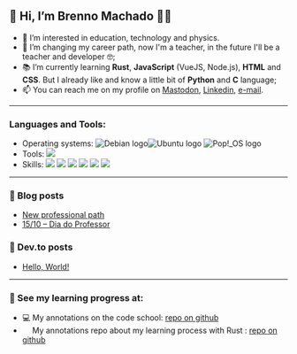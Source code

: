 ## 👋 Hi, I’m Brenno Machado 🏳️‍🌈

- 👀 I’m interested in education, technology and physics.
- 💞️ I’m changing my career path, now I'm a teacher, in the future I'll be a teacher and developer 🤓;
- 📚 I’m currently learning **Rust**, **JavaScript** (VueJS, Node.js), **HTML** and **CSS**. But I already like and know a little bit of **Python** and **C** language;
- 📫 You can reach me on my profile on [Mastodon](https://bantu.social/@brenno), [Linkedin](https://www.linkedin.com/in/brennomachado/), [e-mail](mailto:contato@brennomachado.com?subject=[from%20GitHub]).

---

### Languages and Tools:

- Operating systems: <img src="https://img.shields.io/badge/-Debian-A81D33?logo=debian&logoColor=white&style=flat" alt="Debian logo"/><img src="https://img.shields.io/badge/-Ubuntu-E95420?logo=ubuntu&logoColor=white&style=flat" alt="Ubuntu logo"/> <img src="https://img.shields.io/badge/-Pop!_OS-48B9C7?logo=popos&logoColor=white&style=flat" alt="Pop!_OS logo"/>
- Tools: <img src="https://img.shields.io/badge/-VSCode-007ACC?logo=visualstudiocode&logoColor=white&style=flat" />
- Skills: <img src="https://img.shields.io/badge/-C-00599C?logo=c&logoColor=white&style=flat"/> <img src="https://img.shields.io/badge/-Python-3776AB?logo=python&logoColor=white&style=flat" /> <img src="https://img.shields.io/badge/-JavaScript-F7DF1E?logo=javascript&logoColor=white&style=flat" /> <img src="https://img.shields.io/badge/-Rust-bdbdbe?logo=rust&logoColor=black&style=flat"/> <img src="https://img.shields.io/badge/-HTML-E34F26?logo=html5&logoColor=white&style=flat" /> <img src="https://img.shields.io/badge/-CSS-1572B6?logo=css3&logoColor=white&style=flat" />
  

---

### 📝 Blog posts

<!-- BLOG:START -->

- [New professional path](https://blog.brennomachado.com/index.php/2021/11/01/new-professional-path/)
- [15/10 – Dia do Professor](https://blog.brennomachado.com/index.php/2018/10/16/15-10/)
<!-- BLOG:END -->

### 📝 Dev.to posts

<!-- DEVTO:START -->

- [Hello, World!](https://dev.to/brenno/hello-world-1onk)
<!-- DEVTO:END -->

---

### 👀 See my learning progress at:

- 💻 My annotations on the code school: [repo on github](https://github.com/brennomachado/DigitalHouse)
- <img height="14" src="https://upload.wikimedia.org/wikipedia/commons/d/d5/Rust_programming_language_black_logo.svg"> My annotations repo about my learning process with Rust : [repo on github](https://github.com/brennomachado/learning-rust) 